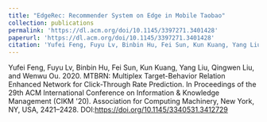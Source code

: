 ```yaml
---
title: "EdgeRec: Recommender System on Edge in Mobile Taobao"
collection: publications
permalink: 'https://dl.acm.org/doi/10.1145/3397271.3401428'
paperurl: 'https://dl.acm.org/doi/10.1145/3397271.3401428'
citation: 'Yufei Feng, Fuyu Lv, Binbin Hu, Fei Sun, Kun Kuang, Yang Liu, Qingwen Liu, and Wenwu Ou. 2020. MTBRN: Multiplex Target-Behavior Relation Enhanced Network for Click-Through Rate Prediction. In Proceedings of the 29th ACM International Conference on Information & Knowledge Management (CIKM '20). Association for Computing Machinery, New York, NY, USA, 2421–2428. DOI:https://doi.org/10.1145/3340531.3412729'
---
```


Yufei Feng, Fuyu Lv, Binbin Hu, Fei Sun, Kun Kuang, Yang Liu, Qingwen Liu, and Wenwu Ou. 2020. MTBRN: Multiplex Target-Behavior Relation Enhanced Network for Click-Through Rate Prediction. In Proceedings of the 29th ACM International Conference on Information & Knowledge Management (CIKM '20). Association for Computing Machinery, New York, NY, USA, 2421–2428. DOI:https://doi.org/10.1145/3340531.3412729